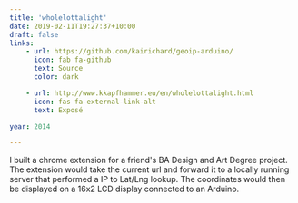 ```yaml
---
title: 'wholelottalight'
date: 2019-02-11T19:27:37+10:00
draft: false
links:
    - url: https://github.com/kairichard/geoip-arduino/
      icon: fab fa-github
      text: Source
      color: dark

    - url: http://www.kkapfhammer.eu/en/wholelottalight.html
      icon: fas fa-external-link-alt
      text: Exposé

year: 2014

---
```


I built a chrome extension for a friend's BA Design and Art Degree project. The extension would take the current url and forward it to a locally running server that performed a IP to Lat/Lng lookup. The coordinates would then be displayed on a 16x2 LCD display connected to an Arduino.

